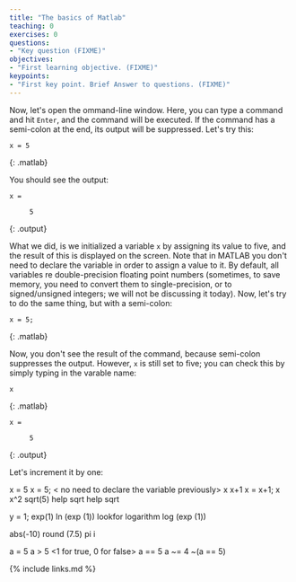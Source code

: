 ```yaml
---
title: "The basics of Matlab"
teaching: 0
exercises: 0
questions:
- "Key question (FIXME)"
objectives:
- "First learning objective. (FIXME)"
keypoints:
- "First key point. Brief Answer to questions. (FIXME)"
---
```


Now, let's open the ommand-line window. Here, you can type a command and hit `Enter`, and the command will be executed. If the command has a semi-colon at the end, its output will be suppressed. Let's try this:

~~~
x = 5
~~~
{: .matlab}

You should see the output:

~~~
x =

     5
~~~
{: .output}

What we did, is we initialized a variable `x` by assigning its value to five, and the result of this is displayed on the screen. Note that in MATLAB you don't need to declare the variable in order to assign a value to it. By default, all variables re double-precision floating point numbers (sometimes, to save memory, you need to convert them to single-precision, or to signed/unsigned integers; we will not be discussing it today). Now, let's try to do the same thing, but with a semi-colon: 

~~~
x = 5;
~~~
{: .matlab}

Now, you don't see the result of the command, because semi-colon suppresses the output. However, `x` is still set to five; you can check this by simply typing in the varable name:

~~~
x
~~~
{: .matlab}

~~~
x =

     5
~~~
{: .output}

Let's increment it by one:


<variable>
x = 5
x = 5;
< no need to declare the variable previously>
x
x+1
x = x+1;
x
<command history>
x^2
sqrt(5)
help sqrt
<function: arguments in parenthesis>
help sqrt

y = 1;
exp(1)
ln (exp (1))
lookfor logarithm
log (exp (1))

<many mathematical functions>
abs(-10)
round (7.5)
<cosh, asin>
pi
i
<e is not defined; try exp(1); precision is much greater than printed on screen>

a = 5
a > 5
<1 for true, 0 for false>
a == 5
a ~= 4
~(a == 5)


{% include links.md %}
